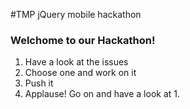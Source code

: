 #TMP jQuery mobile hackathon 

### Welchome to our Hackathon!

1.  Have a look at the issues
2.  Choose one and work on it
3.  Push it
4.  Applause! Go on and have a look at 1.